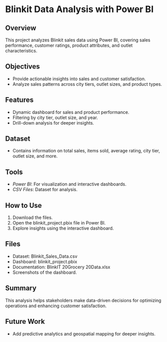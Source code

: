 # Blinkit Data Analysis with Power BI

## Overview
This project analyzes Blinkit sales data using Power BI, covering sales performance, customer ratings, product attributes, and outlet characteristics.

## Objectives
- Provide actionable insights into sales and customer satisfaction.
- Analyze sales patterns across city tiers, outlet sizes, and product types.

## Features
- Dynamic dashboard for sales and product performance.
- Filtering by city tier, outlet size, and year.
- Drill-down analysis for deeper insights.

## Dataset
- Contains information on total sales, items sold, average rating, city tier, outlet size, and more.

## Tools
- *Power BI*: For visualization and interactive dashboards.
- *CSV Files*: Dataset for analysis.

## How to Use
1. Download the files.
2. Open the blinkit_project.pbix file in Power BI.
3. Explore insights using the interactive dashboard.

## Files
- Dataset: Blinkit_Sales_Data.csv
- Dashboard: blinkit_project.pbix
- Documentation: BlinkIT 20Grocery 20Data.xlsx
- Screenshots of the dashboard.

## Summary
This analysis helps stakeholders make data-driven decisions for optimizing operations and enhancing customer satisfaction.

## Future Work
- Add predictive analytics and geospatial mapping for deeper insights.
